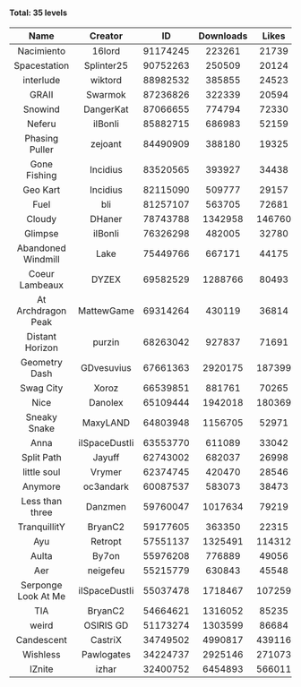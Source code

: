 #### Total: 35 levels

| Name | Creator | ID | Downloads | Likes |
|:---:|:---:|:---:|:---:|:---:|
| Nacimiento | 16lord | 91174245 | 223261 | 21739
| Spacestation | Splinter25 | 90752263 | 250509 | 20124
| interlude | wiktord | 88982532 | 385855 | 24523
| GRAII | Swarmok | 87236826 | 322339 | 20594
| Snowind | DangerKat | 87066655 | 774794 | 72330
| Neferu | iIBonIi | 85882715 | 686983 | 52159
| Phasing Puller | zejoant | 84490909 | 388180 | 19325
| Gone Fishing | Incidius | 83520565 | 393927 | 34438
| Geo Kart | Incidius | 82115090 | 509777 | 29157
| Fuel | bli | 81257107 | 563705 | 72681
| Cloudy | DHaner | 78743788 | 1342958 | 146760
| Glimpse | iIBonIi | 76326298 | 482005 | 32780
| Abandoned Windmill | Lake | 75449766 | 667171 | 44175
| Coeur Lambeaux | DYZEX | 69582529 | 1288766 | 80493
| At Archdragon Peak | MattewGame | 69314264 | 430119 | 36814
| Distant Horizon | purzin | 68263042 | 927837 | 71691
| Geometry Dash | GDvesuvius | 67661363 | 2920175 | 187399
| Swag City | Xoroz | 66539851 | 881761 | 70265
| Nice | Danolex | 65109444 | 1942018 | 180369
| Sneaky Snake | MaxyLAND | 64803948 | 1156705 | 52971
| Anna | iISpaceDustIi | 63553770 | 611089 | 33042
| Split Path | Jayuff | 62743002 | 682037 | 26998
| little soul | Vrymer | 62374745 | 420470 | 28546
| Anymore | oc3andark | 60087537 | 583073 | 38473
| Less than three | Danzmen | 59760047 | 1017634 | 79219
| TranquillitY | BryanC2 | 59177605 | 363350 | 22315
| Ayu | Retropt | 57551137 | 1325491 | 114312
| Aulta | By7on | 55976208 | 776889 | 49056
| Aer | neigefeu | 55215779 | 630843 | 45548
| Serponge Look At Me | iISpaceDustIi | 55037478 | 1718467 | 107259
|  TIA | BryanC2 | 54664621 | 1316052 | 85235
| weird | OSIRIS GD | 51173274 | 1303599 | 86684
| Candescent | CastriX | 34749502 | 4990817 | 439116
| Wishless | Pawlogates | 34224737 | 2925146 | 271073
| IZnite | izhar | 32400752 | 6454893 | 566011
